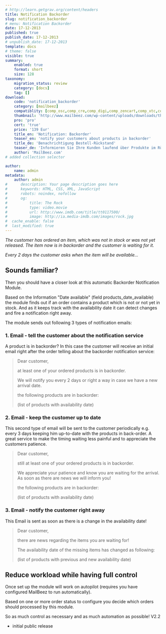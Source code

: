 ```yaml
---
# http://learn.getgrav.org/content/headers
title: Notification Backorder
slug: notification_backorder
# menu: Notification Backorder
date: 17-12-2013
published: true
publish_date: 17-12-2013
# unpublish_date: 17-12-2013
template: docs
# theme: false
visible: true
summary:
    enabled: true
    format: short
    size: 128
taxonomy:
    migration_status: review
    category: [docs]
    tag: []
download:
    code: 'notification_backorder'
    category: [mailbeez]
    compatiblity: [comp_osc,comp_cre,comp_digi,comp_zencart,comp_xtc,comp_gambio]
    thumbnail: 'http://www.mailbeez.com/wp-content/uploads/downloads/thumbnails/2013/03/icon_32.png'
    pro: 'pro'
    cert: 'true'
    price: '139 Eur'
    title_en: 'Notification: Backorder'
    teaser_en: 'notify your customers about products in backorder'
    title_de: 'Benachrichtigung Bestell-Rückstand'
    teaser_de: 'Informieren Sie Ihre Kunden laufend über Produkte im Rückstand'
    author: 'MailBeez.com'
# added collection selector

author:
    name: admin
metadata:
    author: admin
#      description: Your page description goes here
#      keywords: HTML, CSS, XML, JavaScript
#      robots: noindex, nofollow
#      og:
#          title: The Rock
#          type: video.movie
#          url: http://www.imdb.com/title/tt0117500/
#          image: http://ia.media-imdb.com/images/rock.jpg
#  cache_enable: false
#  last_modified: true
---
```


*The customer has ordered an item, which was not in stock or was not yet released. The item now is in backorder and the customer is waiting for it.*

*Every 2 days the customer asks when the item will be available...*

## Sounds familiar?

Then you should have a closer look at this automatic Backorder Notification Module.

Based on the Information "Date available" (field products\_date\_available) the module finds out if an order contains a product which is not or not yet in stock. And as it keeps track with the availability date it can detect changes and fire a notification right away.

The module sends out following 3 types of notification emails:

### 1. Email - tell the customer about the notification service

A product is in backorder? In this case the customer will receive an initial email right after the order telling about the backorder notification service:

> Dear customer,   
>   
>  at least one of your ordered products is in backorder.   
>   
>  We will notify you every 2 days or right a way in case we have a new arrival date.   
>   
>  the following products are in backorder:   
>   
>  (list of products with availability date)

### 2. Email - keep the customer up to date

This second type of email will be sent to the customer periodically e.g. every 3 days keeping him up-to-date with the products in back-order. A great service to make the timing waiting less painful and to appreciate the customers patience.

> Dear customer,   
>   
>  still at least one of your ordered products is in backorder.   
>   
>  We appreciate your patience and know you are waiting for the arrival. As soon as there are news we will inform you!   
>   
>  the following products are in backorder:   
>   
>  (list of products with availability date)

### 3. Email - notify the customer right away

This Email is sent as soon as there is a change in the availability date!

> Dear customer,   
>   
>  there are news regarding the items you are waiting for!   
>   
>  The availability date of the missing items has changed as following:   
>   
>  (list of products with previous and new availability date)

## Reduce workload while having full control

Once set up the module will work on autopilot (requires you have configured MailBeez to run automatically).

Based on one or more order status to configure you decide which orders should processed by this module.

So as much control as necessary and as much automation as possible!
V2.2
- initial public release